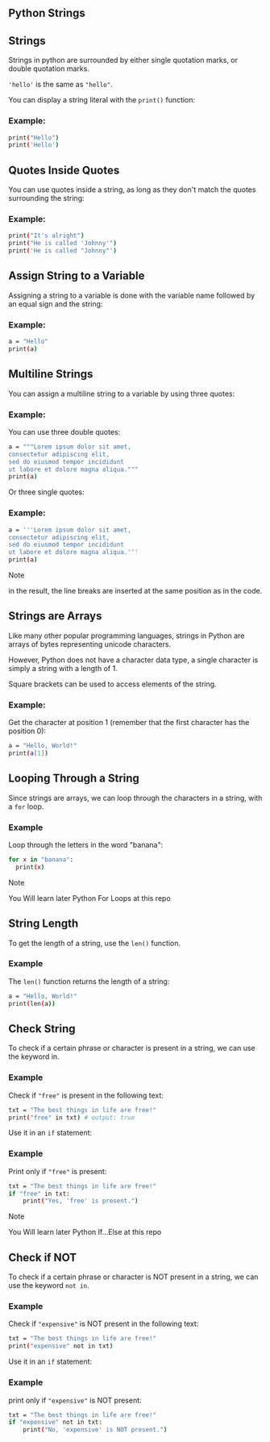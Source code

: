 ## Python Strings

## Strings

Strings in python are surrounded by either single quotation marks, or double quotation marks.

`'hello'` is the same as `"hello"`.

You can display a string literal with the `print()` function:

### Example:

```bash
print("Hello")
print('Hello')
```

## Quotes Inside Quotes

You can use quotes inside a string, as long as they don't match the quotes surrounding the string:

### Example:

```bash
print("It's alright")
print("He is called 'Johnny'")
print('He is called "Johnny"')
```

## Assign String to a Variable

Assigning a string to a variable is done with the variable name followed by an equal sign and the string:

### Example:

```bash
a = "Hello"
print(a)
```

## Multiline Strings

You can assign a multiline string to a variable by using three quotes:

### Example:

You can use three double quotes:

```bash
a = """Lorem ipsum dolor sit amet,
consectetur adipiscing elit,
sed do eiusmod tempor incididunt
ut labore et dolore magna aliqua."""
print(a)
```

Or three single quotes:

### Example:

```bash
a = '''Lorem ipsum dolor sit amet,
consectetur adipiscing elit,
sed do eiusmod tempor incididunt
ut labore et dolore magna aliqua.'''
print(a)
```

> [!NOTE]
> in the result, the line breaks are inserted at the same position as in the code.

## Strings are Arrays

Like many other popular programming languages, strings in Python are arrays of bytes representing unicode characters.

However, Python does not have a character data type, a single character is simply a string with a length of 1.

Square brackets can be used to access elements of the string.

### Example:

Get the character at position 1 (remember that the first character has the position 0):

```bash
a = "Hello, World!"
print(a[1])
```

## Looping Through a String

Since strings are arrays, we can loop through the characters in a string, with a `for` loop.

### Example

Loop through the letters in the word "banana":

```bash
for x in "banana":
  print(x)
```

<!-- TODO ADD LINK TO THIS CHAPTER -->

> [!NOTE]
> You Will learn later Python For Loops at this repo

## String Length

To get the length of a string, use the `len()` function.

### Example

The `len()` function returns the length of a string:

```bash
a = "Hello, World!"
print(len(a))
```

## Check String

To check if a certain phrase or character is present in a string, we can use the keyword in.

### Example

Check if `"free"` is present in the following text:

```bash
txt = "The best things in life are free!"
print("free" in txt) # output: true
```

Use it in an `if` statement:

### Example

Print only if `"free"` is present:

```bash
txt = "The best things in life are free!"
if "free" in txt:
    print("Yes, 'free' is present.")
```

<!-- TODO ADD LINK TO THIS CHAPTER -->

> [!NOTE]
> You Will learn later Python If...Else at this repo

## Check if NOT

To check if a certain phrase or character is NOT present in a string, we can use the keyword `not in`.

### Example

Check if `"expensive"` is NOT present in the following text:

```bash
txt = "The best things in life are free!"
print("expensive" not in txt)
```

Use it in an `if` statement:

### Example

print only if `"expensive"` is NOT present:

```bash
txt = "The best things in life are free!"
if "expensive" not in txt:
    print("No, 'expensive' is NOT present.")
```
